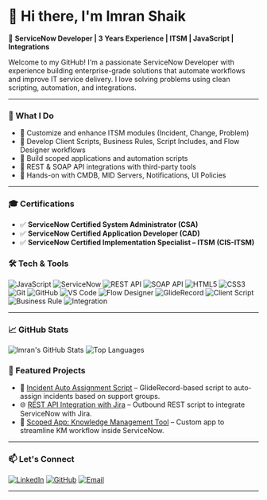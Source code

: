 # 👋 Hi there, I'm Imran Shaik

🚀 **ServiceNow Developer | 3 Years Experience | ITSM | JavaScript | Integrations**

Welcome to my GitHub! I'm a passionate ServiceNow Developer with experience building enterprise-grade solutions that automate workflows and improve IT service delivery. I love solving problems using clean scripting, automation, and integrations.

---

### 🧠 What I Do

- 🔹 Customize and enhance ITSM modules (Incident, Change, Problem)
- 🔹 Develop Client Scripts, Business Rules, Script Includes, and Flow Designer workflows
- 🔹 Build scoped applications and automation scripts
- 🔹 REST & SOAP API integrations with third-party tools
- 🔹 Hands-on with CMDB, MID Servers, Notifications, UI Policies

---

### 🎓 Certifications

- ✅ **ServiceNow Certified System Administrator (CSA)**
- ✅ **ServiceNow Certified Application Developer (CAD)**
- ✅ **ServiceNow Certified Implementation Specialist – ITSM (CIS-ITSM)**


### 🛠️ Tech & Tools

![JavaScript](https://img.shields.io/badge/-JavaScript-F7DF1E?logo=javascript&logoColor=black(https://developer.mozilla.org/en-US/docs/Web/JavaScript))
![ServiceNow](https://img.shields.io/badge/-ServiceNow-0b5f19?logo=servicenow&logoColor=white)
![REST API](https://img.shields.io/badge/-REST%20API-blue?logo=cloudflare)
![SOAP API](https://img.shields.io/badge/-SOAP%20API-00B4D8?logo=xml)
![HTML5](https://img.shields.io/badge/-HTML5-E34F26?logo=html5&logoColor=white)
![CSS3](https://img.shields.io/badge/-CSS3-1572B6?logo=css3&logoColor=white)
![Git](https://img.shields.io/badge/-Git-F05032?logo=git&logoColor=white)
![GitHub](https://img.shields.io/badge/-GitHub-181717?logo=github)
![VS Code](https://img.shields.io/badge/-VS%20Code-007ACC?logo=visual-studio-code)
![Flow Designer](https://img.shields.io/badge/-Flow%20Designer-orange)
![GlideRecord](https://img.shields.io/badge/-GlideRecord-0b5f19?logo=code&logoColor=white)
![Client Script](https://img.shields.io/badge/-Client%20Scripts-blueviolet?logo=javascript)
![Business Rule](https://img.shields.io/badge/-Business%20Rule-6A1B9A?logo=gear&logoColor=white)
![Integration](https://img.shields.io/badge/-Integration-26a69a?logo=plug&logoColor=white)


---

### 📈 GitHub Stats

![Imran's GitHub Stats](https://github-readme-stats.vercel.app/api?username=imran938&show_icons=true&theme=radical)
![Top Languages](https://github-readme-stats.vercel.app/api/top-langs/?username=imran938&layout=compact&theme=radical)


### 📌 Featured Projects

- 🔧 [Incident Auto Assignment Script](https://github.com/imran938/project-link) – GlideRecord-based script to auto-assign incidents based on support groups.
- 🌐 [REST API Integration with Jira](https://github.com/imran938/project-link) – Outbound REST script to integrate ServiceNow with Jira.
- 🧩 [Scoped App: Knowledge Management Tool](https://github.com/imran938/project-link) – Custom app to streamline KM workflow inside ServiceNow.

---

### 📫 Let's Connect

[![LinkedIn](https://img.shields.io/badge/-LinkedIn-0077B5?style=flat&logo=linkedin&logoColor=white)](https://www.linkedin.com/in/imran-shaik-2192b01a1/)
[![GitHub](https://img.shields.io/badge/-GitHub-333?logo=github&logoColor=white)](https://github.com/imran938)
[![Email](https://img.shields.io/badge/-Email-D14836?style=flat&logo=gmail&logoColor=white)](mailto:imranshaik07769@gmail.com)

---



<!--
**Imran938/imran938** is a ✨ _special_ ✨ repository because its `README.md` (this file) appears on your GitHub profile.

Here are some ideas to get you started:

- 🔭 I’m currently working on ...
- 🌱 I’m currently learning ...
- 👯 I’m looking to collaborate on ...
- 🤔 I’m looking for help with ...
- 💬 Ask me about ...
- 📫 How to reach me: ...
- 😄 Pronouns: ...
- ⚡ Fun fact: ...
-->
